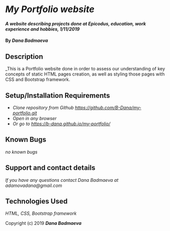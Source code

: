 # _My Portfolio website_

#### _A website describing projects done at Epicodus, education, work experience and hobbies, 1/11/2019_

#### By _**Dana Badmaeva**_

## Description

_This is a Portfolio website done in order to assess our understanding of key concepts of static HTML pages creation, as well as styling those pages with CSS and Bootstrap framework.

## Setup/Installation Requirements

* _Clone repository from Github https://github.com/B-Dana/my-portfolio.git_
* _Open in any browser_
* _Or go to https://b-dana.github.io/my-portfolio/_

## Known Bugs

_no known bugs_

## Support and contact details

_If you have any questions contact Dana Badmaeva at adamovadana@gmail.com_

## Technologies Used

_HTML, CSS, Bootstrap framework_

Copyright (c) 2019 **_Dana Badmaeva_**
